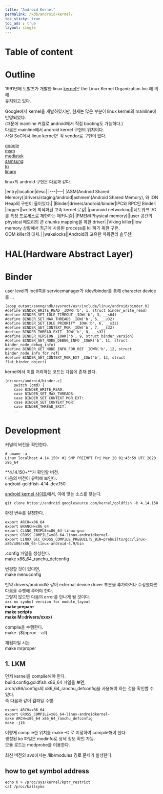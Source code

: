 ```yaml
---
title: "Android Kernel"
permalink: /kdb/android/kernel/
toc_sticky: true
toc_ads : true
layout: single
---
```


# Table of content

# Outline
1991년에 토발즈가 개발한 linux [kernel](https://www.kernel.org)은 the Linux Kernel Organization Inc.에 의해    
유지되고 있다.   


Google에서 kernel을 개발하였지만,  현재는 많은 부분이 linux kernel의 mainline에 반영되었다.   
(때문에 mainline 커컬로 android에서 직접 booting도 가능하다.)    
다음은 mainline에서 android kernel 구현의 위치이다.  
사실 SoC에서 linux kernel은 각 vendor로 구현이 있다.   

[google](https://android.googlesource.com/kernel/)   
[msm](https://android.googlesource.com/kernel/msm)   
[mediatek](https://android.googlesource.com/kernel/mediatek)   
[samsung](https://opensource.samsung.com/uploadList?menuItem=mobile)   
[lg](http://opensource.lge.com/osList/list?m=Mc001&s=Sc002)    
[linaro](https://android-git.linaro.org/gitweb/kernel/linaro-android.git)  


linux의 android 구현은 다음과 같다.   

|entry|location|desc|
|---|---|
|ASM(Android Shared Memory)|drivers/staging/android|ashmem(Android Shared Memory), 와 ION Heap의 구현이 들어있다.|
|Binder|drivers/android/binder|IPC와 RPC인 Binder|
|logger||write에 최적화된 고속 kernel 로깅|
|paranoid networking||네트워크 I/O를 특정 프로세스로 제한하는 메커니즘|
|PMEM(Physical memory)||user 공간의 physical 메모리의 큰 chunks mapping을 위한 driver|
|Viking killer||low memory 상황에서 최근에 사용된 process를 kill하기 위한 구현.<br/>OOM killer의 대체.|
|wakelocks||Android의 고유한 파워관리 솔루션|

# HAL(Hardware Abstract Layer)

# Binder
user level의 ioctl쪽을
servicemanager가 /dev/binder를 통해 character device를 ...

```
[aosp_output/soong/ndk/sysroot/usr/include/linux/android/binder.h]
#define BINDER_WRITE_READ _IOWR('b', 1, struct binder_write_read)
#define BINDER_SET_IDLE_TIMEOUT _IOW('b', 3, __s64)
#define BINDER_SET_MAX_THREADS _IOW('b', 5, __u32)
#define BINDER_SET_IDLE_PRIORITY _IOW('b', 6, __s32)
#define BINDER_SET_CONTEXT_MGR _IOW('b', 7, __s32)
#define BINDER_THREAD_EXIT _IOW('b', 8, __s32)
#define BINDER_VERSION _IOWR('b', 9, struct binder_version)
#define BINDER_GET_NODE_DEBUG_INFO _IOWR('b', 11, struct binder_node_debug_info)
#define BINDER_GET_NODE_INFO_FOR_REF _IOWR('b', 12, struct binder_node_info_for_ref)
#define BINDER_SET_CONTEXT_MGR_EXT _IOW('b', 13, struct flat_binder_object)
```

kernel에서 이를 처리하는 코드는 다음에 존재 한다.
```
[drivers/android/binder.c]
    switch (cmd) {
    case BINDER_WRITE_READ:
    case BINDER_SET_MAX_THREADS: 
    case BINDER_SET_CONTEXT_MGR_EXT: 
    case BINDER_SET_CONTEXT_MGR:
    case BINDER_THREAD_EXIT:
    ..
```

# Development

커널의 버전을 확인한다.   
```
# uname -a
Linux localhost 4.14.150+ #1 SMP PREEMPT Fri Mar 20 01:43:59 UTC 2020 x86_64
```
**4.14.150+**가 확인할 버전.  
다음의 버전이 유력해 보인다.   
android-goldfish-4.14-dev.150   

[android kernel 사이트](https://android.googlesource.com/kernel/goldfish/+refs)에서, 이에 맞는 소스를 찾는다.    
```
git clone https://android.googlesource.com/kernel/goldfish -b 4.14.150
```


환경 변수를 설정한다.   
```
export ARCH=x86_64
export BRANCH=x86_64
export CLANG_TRIPLE=x86_64-linux-gnu-
export CROSS_COMPILE=x86_64-linux-androidkernel-
export LINUX_GCC_CROSS_COMPILE_PREBUILTS_BIN=prebuilts/gcc/linux-x86/x86/x86_64-linux-android-4.9/bin
```

.config 파일을 생성한다.   
make x86_64_ranchu_defconfig

변경할 것이 있다면,   
make menuconfig

만약 drivers/android와 같이 external device driver 부분을 추가하거나 수정했다면 다음을 수행해 주어야 한다.    
그렇지 않으면 다음의 error를 만나게 될 것이다.    
```xxx no symbol version for module_layout```     
**make prepare**    
**make scripts**   
**make M=drivers/xxxx/**

compile을 수행한다.   
make -j$(nproc --all)    

재컴파일 시는    
make mrproper   

## 1. LKM
먼저 kernel을 compile해야 한다.  
build.config.goldfish.x86_64 파일을 보면,   
arch/x86/configs의 x86_64_ranchu_defconfig을 사용해야 하는 것을 확인할 수 있다.   
즉 다음과 같이 컴파일 수행.   
```
export ARCH=x86_64
export CROSS_COMPILE=x86_64-linux-androidkernel-
make ARCH=x86_64 x86_64_ranchu_defconfig
make -j16
```

이렇게 compile한 위치를 make -C 로 지정하여 compile해야 한다.   
생성된 ko 파일은 modinfo로 상세 정보 확인 가능.   
모듈 로드는 modprobe를 이용한다.   

최신 버전의 avd에서는 /lib/modules 경로 문제가 발생한다.   

## how to get symbol address

```
echo 0 > /proc/sys/kernel/kptr_restrict
cat /proc/kallsyms
```
